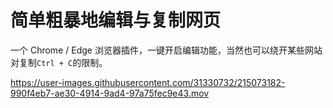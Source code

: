 # 简单粗暴地编辑与复制网页

一个 Chrome / Edge 浏览器插件，一键开启编辑功能，当然也可以绕开某些网站对复制`Ctrl + C`的限制。

https://user-images.githubusercontent.com/31330732/215073182-990f4eb7-ae30-4914-9ad4-97a75fec9e43.mov
